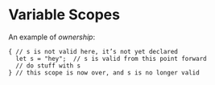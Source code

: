# Variable Scopes

An example of _ownership_:

```rust,ignore
{ // s is not valid here, it’s not yet declared
  let s = "hey";  // s is valid from this point forward
  // do stuff with s
} // this scope is now over, and s is no longer valid
```
